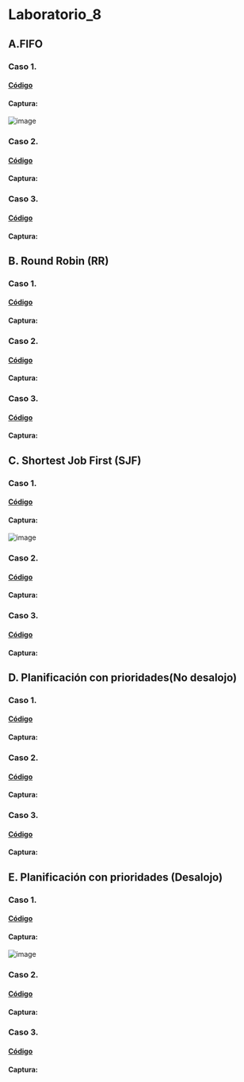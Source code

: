 # Laboratorio_8
## A.FIFO 
### Caso 1.
#### [Código](https://github.com/Fx2048/Laboratorio_8/blob/main/DOCUMENTACION/a_caso_1.c)

#### Captura:
![image](https://github.com/user-attachments/assets/65eb8750-9940-4855-bf88-731e2da783e4)

### Caso 2.
#### [Código](https://github.com/Fx2048/Laboratorio_8/blob/main/DOCUMENTACION/a_caso_2.c)
#### Captura:


### Caso 3.
#### [Código](https://github.com/Fx2048/Laboratorio_8/blob/main/DOCUMENTACION/a_caso_3.c)
#### Captura:


## B. Round Robin (RR)
### Caso 1.
#### [Código](https://github.com/Fx2048/Laboratorio_8/blob/main/DOCUMENTACION/b_caso_1.c)
#### Captura:

### Caso 2.
#### [Código](https://github.com/Fx2048/Laboratorio_8/blob/main/DOCUMENTACION/b_caso_2.c)
#### Captura:


### Caso 3.
#### [Código](https://github.com/Fx2048/Laboratorio_8/blob/main/DOCUMENTACION/b_caso_3.c)
#### Captura:


## C. Shortest Job First (SJF)
### Caso 1.
#### [Código](https://github.com/Fx2048/Laboratorio_8/blob/main/DOCUMENTACION/c_caso_1.c)
#### Captura:
![image](https://github.com/user-attachments/assets/238cf519-8b03-4ea3-969c-3ba54d11e18a)

### Caso 2.
#### [Código](https://github.com/Fx2048/Laboratorio_8/blob/main/DOCUMENTACION/c_caso_2.c)
#### Captura:


### Caso 3.
#### [Código](https://github.com/Fx2048/Laboratorio_8/blob/main/DOCUMENTACION/c_caso_3.c)
#### Captura:



## D. Planificación con prioridades(No desalojo)
### Caso 1.
#### [Código](https://github.com/Fx2048/Laboratorio_8/blob/main/DOCUMENTACION/d_caso_1.c)
#### Captura:

### Caso 2.
#### [Código](https://github.com/Fx2048/Laboratorio_8/blob/main/DOCUMENTACION/d_caso_2.c)
#### Captura:


### Caso 3.
#### [Código](https://github.com/Fx2048/Laboratorio_8/blob/main/DOCUMENTACION/d_caso_3.c)
#### Captura:


## E. Planificación con prioridades (Desalojo)
### Caso 1.
#### [Código](https://github.com/Fx2048/Laboratorio_8/blob/main/DOCUMENTACION/e_caso_1.c)
#### Captura:
![image](https://github.com/user-attachments/assets/e301505b-20aa-4d32-b014-449ef56c7f95)

### Caso 2.
#### [Código](https://github.com/Fx2048/Laboratorio_8/blob/main/DOCUMENTACION/e_caso_2.c)
#### Captura:


### Caso 3.
#### [Código](https://github.com/Fx2048/Laboratorio_8/blob/main/DOCUMENTACION/e_caso_3.c)
#### Captura:

